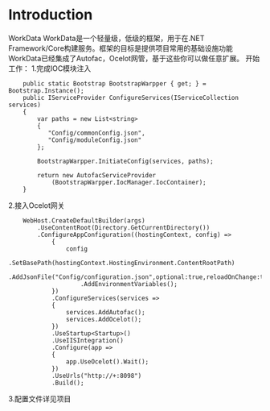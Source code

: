 # Introduction
WorkData
    WorkData是一个轻量级，低级的框架，用于在.NET Framework/Core构建服务。框架的目标是提供项目常用的基础设施功能
    WorkData已经集成了Autofac，Ocelot网管，基于这些你可以做任意扩展。
开始工作：
1.完成IOC模块注入

        public static Bootstrap BootstrapWarpper { get; } = Bootstrap.Instance();
        public IServiceProvider ConfigureServices(IServiceCollection services)
        {
            var paths = new List<string>
            {
               "Config/commonConfig.json",
               "Config/moduleConfig.json"
            };

            BootstrapWarpper.InitiateConfig(services, paths);

            return new AutofacServiceProvider
                (BootstrapWarpper.IocManager.IocContainer);
        }
2.接入Ocelot网关

        WebHost.CreateDefaultBuilder(args)
            .UseContentRoot(Directory.GetCurrentDirectory())
            .ConfigureAppConfiguration((hostingContext, config) =>
                {
                    config
                        .SetBasePath(hostingContext.HostingEnvironment.ContentRootPath)
                        .AddJsonFile("Config/configuration.json",optional:true,reloadOnChange:true)
                        .AddEnvironmentVariables();
                })
                .ConfigureServices(services =>
                {
                    services.AddAutofac();
                    services.AddOcelot();
                })
                .UseStartup<Startup>()
                .UseIISIntegration()
                .Configure(app =>
                {
                    app.UseOcelot().Wait();
                })
                .UseUrls("http://+:8098")
                .Build();
3.配置文件详见项目

